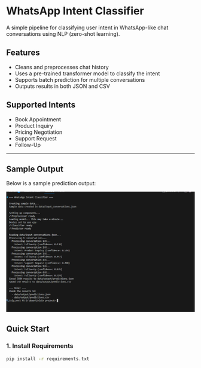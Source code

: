 # WhatsApp Intent Classifier

A simple pipeline for classifying user intent in WhatsApp-like chat conversations using NLP (zero-shot learning).

## Features
- Cleans and preprocesses chat history
- Uses a pre-trained transformer model to classify the intent
- Supports batch prediction for multiple conversations
- Outputs results in both JSON and CSV

## Supported Intents
- Book Appointment
- Product Inquiry
- Pricing Negotiation
- Support Request
- Follow-Up

---

## Sample Output

Below is a sample prediction output:

![Sample Output](images/sample_output.png)


## Quick Start

### 1. Install Requirements

```bash
pip install -r requirements.txt
